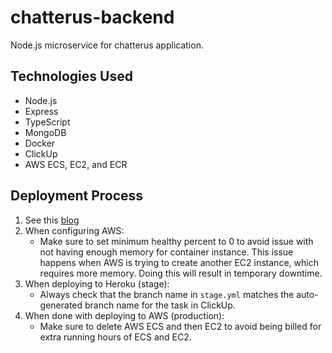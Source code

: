 # chatterus-backend
Node.js microservice for chatterus application.

## Technologies Used
* Node.js
* Express
* TypeScript
* MongoDB
* Docker
* ClickUp
* AWS ECS, EC2, and ECR

## Deployment Process
1. See this [blog](https://www.freecodecamp.org/news/how-to-deploy-a-node-js-application-to-amazon-web-services-using-docker-81c2a2d7225b/)
2. When configuring AWS:
    * Make sure to set minimum healthy percent to 0 to avoid issue with not having enough memory for container instance. This issue happens when AWS is trying to create another EC2 instance, which requires more memory. Doing this will result in temporary downtime.
3. When deploying to Heroku (stage):
    * Always check that the branch name in `stage.yml` matches the auto-generated branch name for the task in ClickUp.
4. When done with deploying to AWS (production):
    * Make sure to delete AWS ECS and then EC2 to avoid being billed for extra running hours of ECS and EC2.